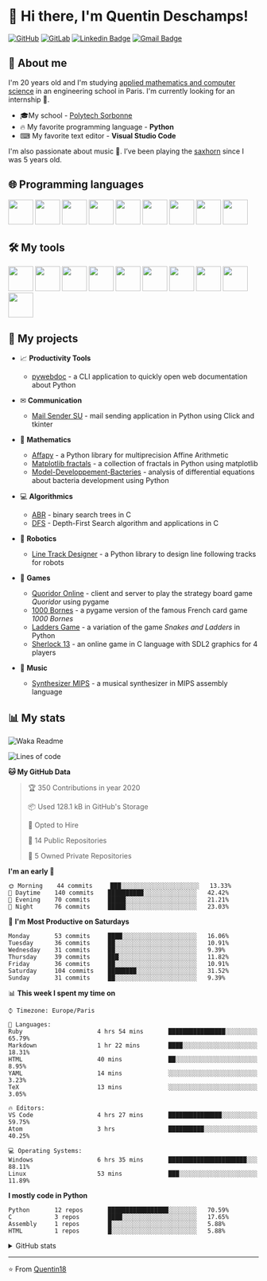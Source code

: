 # 👋 Hi there, I'm Quentin Deschamps!

[![GitHub](https://img.shields.io/badge/-GitHub-181717?style=flat-square&logo=github&link=https://github.com/Quentin18/)](https://github.com/Quentin18/)
[![GitLab](https://img.shields.io/badge/-GitLab-FCA121?style=flat-square&logo=gitlab&link=https://gitlab.lip6.fr/deschampsq/)](https://gitlab.lip6.fr/deschampsq/)
[![Linkedin Badge](https://img.shields.io/badge/-LinkedIn-blue?style=flat-square&logo=Linkedin&logoColor=white&link=https://www.linkedin.com/in/quentin-deschamps18/)](https://www.linkedin.com/in/quentin-deschamps18/) 
[![Gmail Badge](https://img.shields.io/badge/-Gmail-c14438?style=flat-square&logo=Gmail&logoColor=white&link=mailto:quentindeschamps18@gmail.com)](mailto:quentindeschamps18@gmail.com)


## 🧐 About me
I'm 20 years old and I'm studying [applied mathematics and computer science](https://www.polytech.sorbonne-universite.fr/formations/mathematiques-appliques-et-informatique) in an engineering school in Paris. I'm currently looking for an internship 🔎.

- 🎓My school - [Polytech Sorbonne](https://www.polytech.sorbonne-universite.fr)
- 🔥 My favorite programming language - **Python**
- ⌨ My favorite text editor - **Visual Studio Code**

I'm also passionate about music 🎵. I’ve been playing the [saxhorn](https://en.wikipedia.org/wiki/Saxhorn) since I was 5 years old.

## 🌐 Programming languages
<code><img height="50" src="https://cdn.worldvectorlogo.com/logos/python-5.svg"></code>
<code><img height="50" src="https://cdn.worldvectorlogo.com/logos/c-2975.svg"></code>
<code><img height="50" src="https://cdn.worldvectorlogo.com/logos/c.svg"></code>
<code><img height="50" src="https://cdn.worldvectorlogo.com/logos/latex.svg"></code>
<code><img height="50" src="https://upload.wikimedia.org/wikipedia/commons/2/21/Matlab_Logo.png"></code>
<code><img height="50" src="https://cdn.worldvectorlogo.com/logos/r-lang.svg"></code>
<code><img height="50" src="https://upload.wikimedia.org/wikipedia/commons/b/b6/Fortran.png"></code>
<code><img height="50" src="https://cdn.svgporn.com/logos/html-5.svg"></code>
<code><img height="50" src="https://cdn.svgporn.com/logos/css-3.svg"></code>

## 🛠️ My tools
<code><img height="50" src="https://cdn.svgporn.com/logos/visual-studio-code.svg"></code>
<code><img height="50" src="https://cdn.worldvectorlogo.com/logos/atom-4.svg"></code>
<code><img height="50" src="https://cdn.svgporn.com/logos/git-icon.svg"></code>
<code><img height="50" src="https://cdn.worldvectorlogo.com/logos/github-1.svg"></code>
<code><img height="50" src="https://cdn.worldvectorlogo.com/logos/gitlab.svg"></code>
<code><img height="50" src="https://pypi.org/static/images/twitter.90915068.jpg"></code>
<code><img height="50" src="https://cdn.worldvectorlogo.com/logos/travis-ci.svg"></code>
<code><img height="50" src="https://cdn.overleaf.com/img/ol-brand/overleaf_og_logo.png"></code>
<code><img height="50" src="https://cdn.worldvectorlogo.com/logos/ubuntu-4.svg"></code>
<code><img height="50" src="https://pbs.twimg.com/profile_images/525686734760067072/OhsWgbsr.png"></code>

## 🚀 My projects
- 📈 **Productivity Tools**

    * [pywebdoc](https://github.com/Quentin18/pywebdoc) - a CLI application to quickly open web documentation about Python

- ✉ **Communication**

    * [Mail Sender SU](https://github.com/Quentin18/Mail-Sender-Sorbonne-Universite) - mail sending application in Python using Click and tkinter

- 🔢 **Mathematics**

    * [Affapy](https://gitlab.lip6.fr/hilaire/affapy) - a Python library for multiprecision Affine Arithmetic
    * [Matplotlib fractals](https://github.com/Quentin18/Matplotlib-fractals) - a collection of fractals in Python using matplotlib
    * [Model-Developpement-Bacteries](https://github.com/Quentin18/Model-Developpement-Bacteries) - analysis of differential equations about bacteria development using Python

- 💻 **Algorithmics**

    * [ABR](https://github.com/Quentin18/ABR) - binary search trees in C
    * [DFS](https://github.com/Quentin18/DFS) - Depth-First Search algorithm and applications in C

- 🤖 **Robotics**

    * [Line Track Designer](https://github.com/Quentin18/Line-Track-Designer) - a Python library to design line following tracks for robots

- 🎲 **Games**

    * [Quoridor Online](https://github.com/Quentin18/Quoridor-Online) - client and server to play the strategy board game *Quoridor* using pygame
    * [1000 Bornes](https://github.com/Quentin18/1000-Bornes) - a pygame version of the famous French card game *1000 Bornes*
    * [Ladders Game](https://github.com/Quentin18/Ladders-Game) - a variation of the game *Snakes and Ladders* in Python
    * [Sherlock 13](https://github.com/Quentin18/Sherlock13) - an online game in C language with SDL2 graphics for 4 players

- 🎹 **Music**

    * [Synthesizer MIPS](https://github.com/Quentin18/Synthesizer-MIPS) - a musical synthesizer in MIPS assembly language

## 📊 My stats
![Waka Readme](https://github.com/Quentin18/Quentin18/workflows/Waka%20Readme/badge.svg)

<!--START_SECTION:waka-->
![Lines of code](https://img.shields.io/badge/From%20Hello%20World%20I've%20written-295873%20Lines%20of%20code-blue)

**🐱 My GitHub Data** 

> 🏆 350 Contributions in year 2020
 > 
> 📦 Used 128.1 kB in GitHub's Storage 
 > 
> 💼 Opted to Hire
 > 
> 📜 14 Public Repositories 
 > 
> 🔑 5 Owned Private Repositories 

**I'm an early 🐤** 

```text
🌞 Morning    44 commits     ███░░░░░░░░░░░░░░░░░░░░░░   13.33% 
🌆 Daytime    140 commits    ██████████░░░░░░░░░░░░░░░   42.42% 
🌃 Evening    70 commits     █████░░░░░░░░░░░░░░░░░░░░   21.21% 
🌙 Night      76 commits     █████░░░░░░░░░░░░░░░░░░░░   23.03%

```
📅 **I'm Most Productive on Saturdays** 

```text
Monday       53 commits     ████░░░░░░░░░░░░░░░░░░░░░   16.06% 
Tuesday      36 commits     ██░░░░░░░░░░░░░░░░░░░░░░░   10.91% 
Wednesday    31 commits     ██░░░░░░░░░░░░░░░░░░░░░░░   9.39% 
Thursday     39 commits     ███░░░░░░░░░░░░░░░░░░░░░░   11.82% 
Friday       36 commits     ██░░░░░░░░░░░░░░░░░░░░░░░   10.91% 
Saturday     104 commits    ████████░░░░░░░░░░░░░░░░░   31.52% 
Sunday       31 commits     ██░░░░░░░░░░░░░░░░░░░░░░░   9.39%

```


📊 **This week I spent my time on** 

```text
⌚︎ Timezone: Europe/Paris

💬 Languages: 
Ruby                     4 hrs 54 mins       ████████████████░░░░░░░░░   65.79% 
Markdown                 1 hr 22 mins        ████░░░░░░░░░░░░░░░░░░░░░   18.31% 
HTML                     40 mins             ██░░░░░░░░░░░░░░░░░░░░░░░   8.95% 
YAML                     14 mins             ░░░░░░░░░░░░░░░░░░░░░░░░░   3.23% 
TeX                      13 mins             ░░░░░░░░░░░░░░░░░░░░░░░░░   3.05%

🔥 Editors: 
VS Code                  4 hrs 27 mins       ███████████████░░░░░░░░░░   59.75% 
Atom                     3 hrs               ██████████░░░░░░░░░░░░░░░   40.25%

💻 Operating Systems: 
Windows                  6 hrs 35 mins       ██████████████████████░░░   88.11% 
Linux                    53 mins             ███░░░░░░░░░░░░░░░░░░░░░░   11.89%

```

**I mostly code in Python** 

```text
Python       12 repos       █████████████████░░░░░░░░   70.59% 
C            3 repos        ████░░░░░░░░░░░░░░░░░░░░░   17.65% 
Assembly     1 repos        █░░░░░░░░░░░░░░░░░░░░░░░░   5.88% 
HTML         1 repos        █░░░░░░░░░░░░░░░░░░░░░░░░   5.88%

```



<!--END_SECTION:waka-->

<details>
<summary>GitHub stats</summary>
  <p align = "center">
    <img src="https://github-readme-stats.vercel.app/api?username=Quentin18&hide=prs,issues,contribs&include_all_commits=true&show_icons=true&theme=radical" alt="Quentin18's github stats" />
    <img src="https://github-readme-stats.vercel.app/api/top-langs/?username=Quentin18&layout=compact&theme=radical" />
  </p>
</details>

---
⭐️ From [Quentin18](https://github.com/Quentin18)
